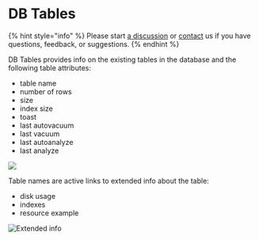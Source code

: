 # DB Tables

{% hint style="info" %}
Please start [a discussion](https://github.com/Aidbox/Issues/discussions) or [contact](../contact-us.md) us if you have questions, feedback, or suggestions.
{% endhint %}

DB Tables provides info on the existing tables in the database and the following table attributes:

* table name
* number of rows
* size
* index size
* toast
* last autovacuum
* last vacuum
* last autoanalyze
* last analyze

![](../.gitbook/assets/image\_2022-02-09\_17-27-08.png)

Table names are active links to extended info about the table:

* disk usage
* indexes&#x20;
* resource example &#x20;

![Extended info](../.gitbook/assets/image\_2022-02-09\_17-28-00.png)
